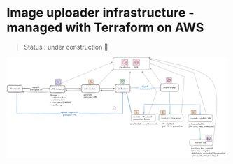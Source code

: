 # Image uploader infrastructure - managed with Terraform on AWS

> Status : under construction 🚧


<img src="docs/upload-image-infra.png" alt="image-uploader-infrastructure">